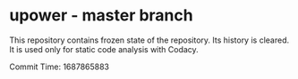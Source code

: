 # upower - master branch

This repository contains frozen state of the repository.
Its history is cleared. It is used only for static code
analysis with Codacy.

Commit Time: 1687865883